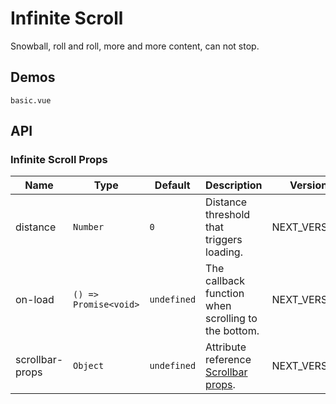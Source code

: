 # Infinite Scroll

Snowball, roll and roll, more and more content, can not stop.

## Demos

```demo
basic.vue
```

## API

### Infinite Scroll Props

| Name | Type | Default | Description | Version |
| --- | --- | --- | --- | --- |
| distance | `Number` | `0` | Distance threshold that triggers loading. | NEXT_VERSION |
| on-load | `() => Promise<void>` | `undefined` | The callback function when scrolling to the bottom. | NEXT_VERSION |
| scrollbar-props | `Object` | `undefined` | Attribute reference [Scrollbar props](scrollbar#Scrollbar-Props). | NEXT_VERSION |
